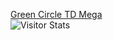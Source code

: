 [Green Circle TD Mega](./green-circle-td-mega/)
<br>
<img alt="Visitor Stats" src="https://widgetbite.com/stats/wcedit"/>
